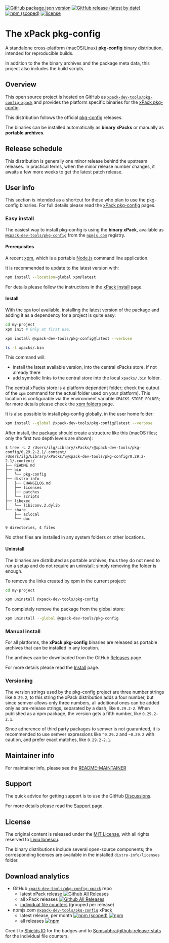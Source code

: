 
[![GitHub package.json version](https://img.shields.io/github/package-json/v/xpack-dev-tools/pkg-config-xpack)](https://github.com/xpack-dev-tools/pkg-config-xpack/blob/xpack/package.json)
[![GitHub release (latest by date)](https://img.shields.io/github/v/release/xpack-dev-tools/pkg-config-xpack)](https://github.com/xpack-dev-tools/pkg-config-xpack/releases/)
[![npm (scoped)](https://img.shields.io/npm/v/@xpack-dev-tools/pkg-config.svg?color=blue)](https://www.npmjs.com/package/@xpack-dev-tools/pkg-config/)
[![license](https://img.shields.io/github/license/xpack-dev-tools/pkg-config-xpack)](https://github.com/xpack-dev-tools/pkg-config-xpack/blob/xpack/LICENSE)

# The xPack pkg-config

A standalone cross-platform (macOS/Linux) **pkg-config**
binary distribution, intended for reproducible builds.

In addition to the the binary archives and the package meta data,
this project also includes the build scripts.

## Overview

This open source project is hosted on GitHub as
[`xpack-dev-tools/pkg-config-xpack`](https://github.com/xpack-dev-tools/pkg-config-xpack)
and provides the platform specific binaries for the
[xPack pkg-config](https://xpack.github.io/pkg-config/).

This distribution follows the official
[pkg-config](https://pkgconfig.freedesktop.org/releases/) releases.

The binaries can be installed automatically as **binary xPacks** or manually as
**portable archives**.

## Release schedule

This distribution is generally one minor release behind the upstream releases.
In practical terms, when the minor release number changes, it awaits a few
more weeks to get the latest patch release.

## User info

This section is intended as a shortcut for those who plan
to use the pkg-config binaries. For full details please read the
[xPack pkg-config](https://xpack.github.io/pkg-config/) pages.

### Easy install

The easiest way to install pkg-config is using the **binary xPack**, available as
[`@xpack-dev-tools/pkg-config`](https://www.npmjs.com/package/@xpack-dev-tools/pkg-config)
from the [`npmjs.com`](https://www.npmjs.com) registry.

#### Prerequisites

A recent [xpm](https://xpack.github.io/xpm/),
which is a portable [Node.js](https://nodejs.org/) command line application.

It is recommended to update to the latest version with:

```sh
npm install --location=global xpm@latest
```

For details please follow the instructions in the
[xPack install](https://xpack.github.io/install/) page.

#### Install

With the `xpm` tool available, installing
the latest version of the package and adding it as
a dependency for a project is quite easy:

```sh
cd my-project
xpm init # Only at first use.

xpm install @xpack-dev-tools/pkg-config@latest --verbose

ls -l xpacks/.bin
```

This command will:

- install the latest available version,
into the central xPacks store, if not already there
- add symbolic links to the central store into
the local `xpacks/.bin` folder.

The central xPacks store is a platform dependent
folder; check the output of the `xpm` command for the actual
folder used on your platform).
This location is configurable via the environment variable
`XPACKS_STORE_FOLDER`; for more details please check the
[xpm folders](https://xpack.github.io/xpm/folders/) page.

It is also possible to install pkg-config globally, in the user home folder:

```sh
xpm install --global @xpack-dev-tools/pkg-config@latest --verbose
```

After install, the package should create a structure like this (macOS files;
only the first two depth levels are shown):

```console
$ tree -L 2 /Users/ilg/Library/xPacks/\@xpack-dev-tools/pkg-config/0.29.2-2.1/.content/
/Users/ilg/Library/xPacks/\@xpack-dev-tools/pkg-config/0.29.2-2.1/.content/
├── README.md
├── bin
│   └── pkg-config
├── distro-info
│   ├── CHANGELOG.md
│   ├── licenses
│   ├── patches
│   └── scripts
├── libexec
│   └── libiconv.2.dylib
└── share
    ├── aclocal
    └── doc

9 directories, 4 files
```

No other files are installed in any system folders or other locations.

#### Uninstall

The binaries are distributed as portable archives; thus they do not need
to run a setup and do not require an uninstall; simply removing the
folder is enough.

To remove the links created by xpm in the current project:

```sh
cd my-project

xpm uninstall @xpack-dev-tools/pkg-config
```

To completely remove the package from the global store:

```sh
xpm uninstall --global @xpack-dev-tools/pkg-config
```

### Manual install

For all platforms, the **xPack pkg-config**
binaries are released as portable
archives that can be installed in any location.

The archives can be downloaded from the
GitHub [Releases](https://github.com/xpack-dev-tools/pkg-config-xpack/releases/)
page.

For more details please read the
[Install](https://xpack.github.io/pkg-config/install/) page.

### Versioning

The version strings used by the pkg-config project are three number strings
like `0.29.2`;
to this string the xPack distribution adds a four number,
but since semver allows only three numbers, all additional ones can
be added only as pre-release strings, separated by a dash,
like `0.29.2-2`. When published as a npm package, the version gets
a fifth number, like `0.29.2-2.1`.

Since adherence of third party packages to semver is not guaranteed,
it is recommended to use semver expressions like `^0.29.2` and `~0.29.2`
with caution, and prefer exact matches, like `0.29.2-2.1`.

## Maintainer info

For maintainer info, please see the
[README-MAINTAINER](https://github.com/xpack-dev-tools/pkg-config-xpack/blob/xpack/README-MAINTAINER.md)

## Support

The quick advice for getting support is to use the GitHub
[Discussions](https://github.com/xpack-dev-tools/pkg-config-xpack/discussions/).

For more details please read the
[Support](https://xpack.github.io/pkg-config/support/) page.

## License

The original content is released under the
[MIT License](https://opensource.org/licenses/MIT), with all rights
reserved to [Liviu Ionescu](https://github.com/ilg-ul/).

The binary distributions include several open-source components; the
corresponding licenses are available in the installed
`distro-info/licenses` folder.

## Download analytics

- GitHub [`xpack-dev-tools/pkg-config-xpack`](https://github.com/xpack-dev-tools/pkg-config-xpack/) repo
  - latest xPack release
[![Github All Releases](https://img.shields.io/github/downloads/xpack-dev-tools/pkg-config-xpack/latest/total.svg)](https://github.com/xpack-dev-tools/pkg-config-xpack/releases/)
  - all xPack releases [![Github All Releases](https://img.shields.io/github/downloads/xpack-dev-tools/pkg-config-xpack/total.svg)](https://github.com/xpack-dev-tools/pkg-config-xpack/releases/)
  - [individual file counters](https://somsubhra.github.io/github-release-stats/?username=xpack-dev-tools&repository=pkg-config-xpack) (grouped per release)
- npmjs.com [`@xpack-dev-tools/pkg-config`](https://www.npmjs.com/package/@xpack-dev-tools/pkg-config/) xPack
  - latest release, per month
[![npm (scoped)](https://img.shields.io/npm/v/@xpack-dev-tools/pkg-config.svg)](https://www.npmjs.com/package/@xpack-dev-tools/pkg-config/)
[![npm](https://img.shields.io/npm/dm/@xpack-dev-tools/pkg-config.svg)](https://www.npmjs.com/package/@xpack-dev-tools/pkg-config/)
  - all releases [![npm](https://img.shields.io/npm/dt/@xpack-dev-tools/pkg-config.svg)](https://www.npmjs.com/package/@xpack-dev-tools/pkg-config/)

Credit to [Shields IO](https://shields.io) for the badges and to
[Somsubhra/github-release-stats](https://github.com/Somsubhra/github-release-stats)
for the individual file counters.
